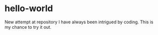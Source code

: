 # hello-world
New attempt at repository
I have always been intrigued by coding. This is my chance to try it out. 
